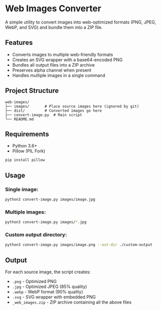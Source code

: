 # Web Images Converter

A simple utility to convert images into web-optimized formats (PNG, JPEG, WebP, and SVG) and bundle them into a ZIP file.

## Features

- Converts images to multiple web-friendly formats
- Creates an SVG wrapper with a base64-encoded PNG
- Bundles all output files into a ZIP archive
- Preserves alpha channel when present
- Handles multiple images in a single command

## Project Structure

```
web-images/
├── images/       # Place source images here (ignored by git)
├── dist/         # Converted images go here
├── convert-image.py  # Main script
└── README.md
```

## Requirements

- Python 3.6+
- Pillow (PIL Fork)

```bash
pip install pillow
```

## Usage

### Single image:

```bash
python3 convert-image.py images/image.jpg
```

### Multiple images:

```bash
python3 convert-image.py images/*.jpg
```

### Custom output directory:

```bash
python3 convert-image.py images/image.png --out-dir ./custom-output
```

## Output

For each source image, the script creates:
- `.png` - Optimized PNG
- `.jpg` - Optimized JPEG (85% quality)
- `.webp` - WebP format (90% quality)
- `.svg` - SVG wrapper with embedded PNG
- `_web_images.zip` - ZIP archive containing all the above files